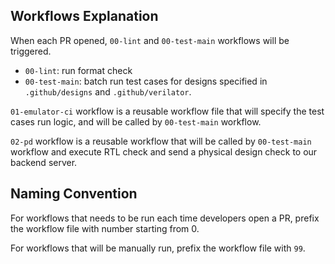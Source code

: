 ## Workflows Explanation

When each PR opened, `00-lint` and `00-test-main` workflows will be triggered.

- `00-lint`: run format check
- `00-test-main`: batch run test cases for designs specified in
`.github/designs` and `.github/verilator`.

`01-emulator-ci` workflow is a reusable workflow file that will specify the
test cases run logic, and will be called by `00-test-main` workflow.

`02-pd` workflow is a reusable workflow that will be called by `00-test-main`
workflow and execute RTL check and send a physical design check to our backend server.

## Naming Convention

For workflows that needs to be run each time developers open a PR,
prefix the workflow file with number starting from 0.

For workflows that will be manually run, prefix the workflow file with
`99`.
